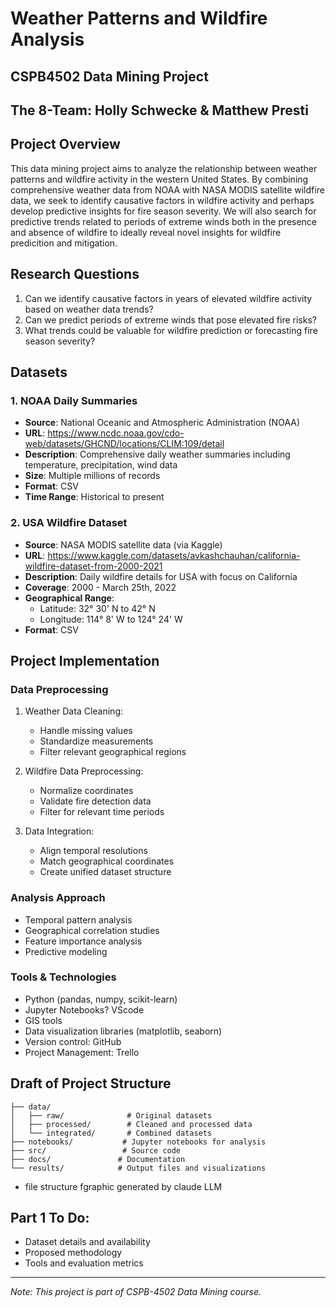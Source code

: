# Weather Patterns and Wildfire Analysis 
## CSPB4502 Data Mining Project
## The 8-Team: Holly Schwecke & Matthew Presti 

## Project Overview
This data mining project aims to analyze the relationship between weather patterns and wildfire activity in the western United States. By combining comprehensive weather data from NOAA with NASA MODIS satellite wildfire data, we seek to identify causative factors in wildfire activity and perhaps develop predictive insights for fire season severity. We will also search for predictive trends related to periods of extreme winds both in the presence and absence of wildfire to ideally reveal novel insights for wildfire predicition and mitigation.  

## Research Questions
1. Can we identify causative factors in years of elevated wildfire activity based on weather data trends?
2. Can we predict periods of extreme winds that pose elevated fire risks?
3. What trends could be valuable for wildfire prediction or forecasting fire season severity?

## Datasets

### 1. NOAA Daily Summaries
- **Source**: National Oceanic and Atmospheric Administration (NOAA)
- **URL**: https://www.ncdc.noaa.gov/cdo-web/datasets/GHCND/locations/CLIM:109/detail
- **Description**: Comprehensive daily weather summaries including temperature, precipitation, wind data
- **Size**: Multiple millions of records
- **Format**: CSV
- **Time Range**: Historical to present

### 2. USA Wildfire Dataset
- **Source**: NASA MODIS satellite data (via Kaggle)
- **URL**: https://www.kaggle.com/datasets/avkashchauhan/california-wildfire-dataset-from-2000-2021
- **Description**: Daily wildfire details for USA with focus on California
- **Coverage**: 2000 - March 25th, 2022
- **Geographical Range**: 
  - Latitude: 32° 30' N to 42° N
  - Longitude: 114° 8' W to 124° 24' W
- **Format**: CSV

## Project Implementation 

### Data Preprocessing
1. Weather Data Cleaning:
   - Handle missing values
   - Standardize measurements
   - Filter relevant geographical regions

2. Wildfire Data Preprocessing:
   - Normalize coordinates
   - Validate fire detection data
   - Filter for relevant time periods

3. Data Integration:
   - Align temporal resolutions
   - Match geographical coordinates
   - Create unified dataset structure

### Analysis Approach
- Temporal pattern analysis
- Geographical correlation studies
- Feature importance analysis
- Predictive modeling

### Tools & Technologies
- Python (pandas, numpy, scikit-learn)
- Jupyter Notebooks? VScode
- GIS tools
- Data visualization libraries (matplotlib, seaborn)
- Version control: GitHub
- Project Management: Trello

## Draft of Project Structure
```
├── data/
│   ├── raw/              # Original datasets
│   ├── processed/        # Cleaned and processed data
│   └── integrated/       # Combined datasets
├── notebooks/           # Jupyter notebooks for analysis
├── src/                 # Source code
├── docs/               # Documentation
└── results/            # Output files and visualizations
```
* file structure fgraphic generated by claude LLM
  
## Part 1 To Do:
- Dataset details and availability
- Proposed methodology
- Tools and evaluation metrics
---
*Note: This project is part of CSPB-4502 Data Mining course.*
